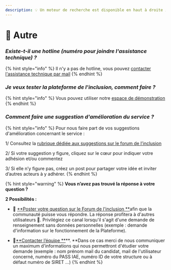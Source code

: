 ```yaml
---
description: 💡 Un moteur de recherche est disponible en haut à droite ↗↗↗
---
```


# 🎈 Autre

### _Existe-t-il une hotline (numéro pour joindre l'assistance technique) ?_

{% hint style="info" %}
Il n'y a pas de hotline, vous pouvez [contacter l'assistance technique par mail](https://assistance.inclusion.beta.gouv.fr)
{% endhint %}

### _Je veux tester la plateforme de l'inclusion, comment faire ?_

{% hint style="info" %}
Vous pouvez utiliser notre [espace de démonstration](https://demo.inclusion.beta.gouv.fr)
{% endhint %}

### _Comment faire une suggestion d'amélioration du service ?_

{% hint style="info" %}
Pour nous faire part de vos suggestions d'amélioration concernant le service :&#x20;

1/ Consultez la [rubrique dédiée aux suggestions sur le forum de l’inclusion](https://forum.inclusion.beta.gouv.fr/c/Plateforme-de-linclusion/idees-devolution/13)&#x20;

2/ Si votre suggestion y figure, cliquez sur le cœur pour indiquer votre adhésion et/ou commentez&#x20;

3/ Si elle n’y figure pas, créez un post pour partager votre idée et inviter d’autres acteurs à y adhérer.
{% endhint %}

{% hint style="warning" %}
**Vous n’avez pas trouvé la réponse à votre question ?**

**2 Possibilités :**

* 💬 [**Poster votre question sur le Forum de l'inclusion **](https://forum.inclusion.beta.gouv.fr)afin que la communauté puisse vous répondre. La réponse profitera à d'autres utilisateurs 🤝. Privilégiez ce canal lorsqu'il s'agit d'une demande de renseignement sans données personnelles (exemple : demande d'information sur le fonctionnement de la Plateforme).



* 📝[**Contacter l’équipe **](https://assistance.inclusion.beta.gouv.fr)**. **Dans ce cas merci de nous communiquer un maximum d'informations qui nous permettront d'étudier votre demande (exemple : nom prénom mail du candidat, mail de l'utilisateur concerné, numéro du PASS IAE, numéro ID de votre structure ou à défaut numéro de SIRET …)
{% endhint %}
